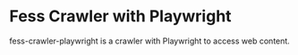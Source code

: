 Fess Crawler with Playwright
============================

fess-crawler-playwright is a crawler with Playwright to access web content.

